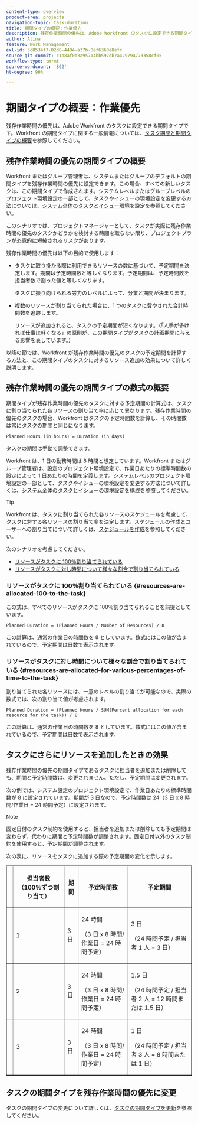 ```yaml
---
content-type: overview
product-area: projects
navigation-topic: task-duration
title: 期間タイプの概要：作業優先
description: 残存作業時間の優先は、Adobe Workfront のタスクに設定できる期間タイプです。Workfront の期間タイプに関する一般情報については、タスク期間の概要と期間タイプを参照してください。
author: Alina
feature: Work Management
exl-id: 3c8534f7-02d0-4404-a37b-0ef6360e8efc
source-git-commit: c1b8af0d8a95714bb597db7a429794773358cf05
workflow-type: tm+mt
source-wordcount: '862'
ht-degree: 99%

---
```


# 期間タイプの概要：作業優先

残存作業時間の優先は、Adobe Workfront のタスクに設定できる期間タイプです。Workfront の期間タイプに関する一般情報については、[タスク期間と期間タイプの概要](../../../manage-work/tasks/taskdurtn/task-duration-and-duration-type.md)を参照してください。

## 残存作業時間の優先の期間タイプの概要

Workfront またはグループ管理者は、システムまたはグループのデフォルトの期間タイプを残存作業時間の優先に設定できます。この場合、すべての新しいタスクは、この期間タイプで作成されます。システムレベルまたはグループレベルのプロジェクト環境設定の一部として、タスクやイシューの環境設定を変更する方法については、[システム全体のタスクとイシュー環境を設定](../../../administration-and-setup/set-up-workfront/configure-system-defaults/set-task-issue-preferences.md)を参照してください。

このシナリオでは、プロジェクトマネージャーとして、タスクが実際に残存作業時間の優先のタスクかどうかを検討する時間を取らない限り、プロジェクトプランが恣意的に短縮されるリスクがあります。

残存作業時間の優先は以下の目的で使用します：

* タスクに取り掛かる際に利用できるリソースの数に基づいて、予定期間を決定します。期間は予定時間数と等しくなります。予定期間は、予定時間数を担当者数で割った値と等しくなります。

  タスクに振り向けられる労力のレベルによって、分業と期間が決まります。

* 複数のリソースが割り当てられた場合に、1 つのタスクに費やされた合計時間数を追跡します。

  リソースが追加されると、タスクの予定期間が短くなります。（「人手が多ければ仕事は軽くなる」の原則が、この期間タイプがタスクの計画期間に与える影響を表しています。）

以降の節では、Workfront が残存作業時間の優先のタスクの予定期間を計算する方法と、この期間タイプのタスクに対するリソース追加の効果について詳しく説明します。

## 残存作業時間の優先の期間タイプの数式の概要

期間タイプが残存作業時間の優先のタスクに対する予定期間の計算式は、タスクに割り当てられた各リソースの割り当て率に応じて異なります。残存作業時間の優先のタスクの場合、Workfront はタスクの予定時間数を計算し、その時間数は常にタスクの期間と同じになります。

```
Planned Hours (in hours) = Duration (in days)
```

タスクの期間は手動で調整できます。

Workfront は、1 日の勤務時間は 8 時間と想定しています。Workfront またはグループ管理者は、設定のプロジェクト環境設定で、作業日あたりの標準時間数の設定によって 1 日あたりの時間を定義します。システムレベルのプロジェクト環境設定の一部として、タスクやイシューの環境設定を変更する方法について詳しくは、[システム全体のタスクとイシューの環境設定を構成](../../../administration-and-setup/set-up-workfront/configure-system-defaults/set-task-issue-preferences.md)を参照してください。

>[!TIP]
>
>Workfront は、タスクに割り当てられた各リソースのスケジュールを考慮して、タスクに対する各リソースの割り当て率を決定します。スケジュールの作成とユーザーへの割り当てについて詳しくは、[スケジュールを作成](../../../administration-and-setup/set-up-workfront/configure-timesheets-schedules/create-schedules.md)を参照してください。

次のシナリオを考慮してください。

* [リソースがタスクに 100％割り当てられている](#resources-are-allocated-100-to-the-task)
* [リソースがタスクに対し時間について様々な割合で割り当てられている](#resources-are-allocated-for-various-percentages-of-time-to-the-task)

### リソースがタスクに 100％割り当てられている {#resources-are-allocated-100-to-the-task}

この式は、すべてのリソースがタスクに 100％割り当てられることを前提としています。

```
Planned Duration = (Planned Hours / Number of Resources) / 8
```

この計算は、通常の作業日の時間数を 8 としています。数式にはこの値が含まれているので、予定期間は日数で表示されます。

### リソースがタスクに対し時間について様々な割合で割り当てられている {#resources-are-allocated-for-various-percentages-of-time-to-the-task}

割り当てられた各リソースには、一意のレベルの割り当てが可能なので、実際の数式では、次の割り当て値が考慮されます。

```
Planned Duration = (Planned Hours / SUM(Percent allocation for each resource for the task)) / 8
```

この計算は、通常の作業日の時間数を 8 としています。数式にはこの値が含まれているので、予定期間は日数で表示されます。

## タスクにさらにリソースを追加したときの効果

残存作業時間の優先の期間タイプであるタスクに担当者を追加または削除しても、期間と予定時間数は、変更されません。ただし、予定期間は変更されます。

次の例では、システム設定のプロジェクト環境設定で、作業日あたりの標準時間数が 8 に設定されています。期間が 3 日なので、予定時間数は 24（3 日 x 8 時間/作業日 = 24 時間予定）に設定されます。

>[!NOTE]
>
>固定日付のタスク制約を使用すると、担当者を追加または削除しても予定期間は変わらず、代わりに期間と予定時間数が調整されます。固定日付以外のタスク制約を使用すると、予定期間が調整されます。

次の表に、リソースをタスクに追加する際の予定期間の変化を示します。

<table border="1" cellspacing="15" cellpadding="1"> 
 <col> 
 <col> 
 <col> 
 <col> 
 <col> 
 <thead> 
  <tr> 
   <th> </th> 
   <th> <p><strong>担当者数（100％ずつ割り当て）</strong> </p> </th> 
   <th> <p><strong>期間</strong> </p> </th> 
   <th> <p><strong>予定時間数</strong> </p> </th> 
   <th><strong>予定期間</strong> </th> 
  </tr> 
 </thead> 
 <tbody> 
  <tr> 
   <td> </td> 
   <td> <p>1</p> </td> 
   <td> <p>3 日</p> </td> 
   <td> <p>24 時間</p> <p>（3 日 x 8 時間/作業日 = 24 時間予定）</p> </td> 
   <td> <p>3 日</p> <p>（24 時間予定 / 担当者 1 人 = 3 日）</p> </td> 
  </tr> 
  <tr> 
   <td> </td> 
   <td> <p>2</p> </td> 
   <td> <p>3 日</p> </td> 
   <td> <p>24 時間</p> <p>（3 日 x 8 時間/作業日 = 24 時間予定）</p> </td> 
   <td> <p>1.5 日</p> <p>（24 時間予定 / 担当者 2 人 = 12 時間または 1.5 日）</p> </td> 
  </tr> 
  <tr> 
   <td> </td> 
   <td> <p>3</p> </td> 
   <td> <p>3 日</p> </td> 
   <td> <p>24 時間</p> <p>（3 日 x 8 時間/作業日 = 24 時間予定）</p> </td> 
   <td> <p>1 日</p> <p>（24 時間予定 / 担当者 3 人 = 8 時間または 1 日）</p> </td> 
  </tr> 
 </tbody> 
</table>

## タスクの期間タイプを残存作業時間の優先に変更

タスクの期間タイプの変更について詳しくは、[タスクの期間タイプを更新](../../../manage-work/tasks/taskdurtn/update-duration-type-of-task.md)を参照してください。

<!--
<p data-mc-conditions="QuicksilverOrClassic.Draft mode">(NOTE: replaced with new article linked above)</p>
-->

<!--
<ol data-mc-conditions="QuicksilverOrClassic.Draft mode">
<li value="1">Go to a task for which you want to change the Duration Type.</li>
<li value="2"> <p data-mc-conditions="QuicksilverOrClassic.Quicksilver">Click <strong>Task Details</strong> in the left panel, then in the Overview area click <strong>Duration Type</strong>. </p> </li>
<li value="3"> <p>Select <strong>Effort Driven</strong> from the drop-down menu.</p> </li>
<li value="4">Click <strong>Save</strong><strong>Changes</strong>.</li>
</ol>
-->
